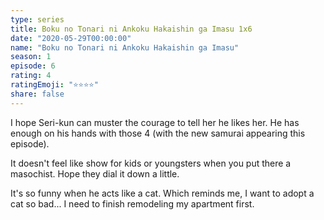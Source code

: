 ```yaml
---
type: series
title: Boku no Tonari ni Ankoku Hakaishin ga Imasu 1x6
date: "2020-05-29T00:00:00"
name: "Boku no Tonari ni Ankoku Hakaishin ga Imasu"
season: 1
episode: 6
rating: 4
ratingEmoji: "⭐️⭐️⭐️⭐️"
share: false
---
```


I hope Seri-kun can muster the courage to tell her he likes her. He has enough on his hands with those 4 (with the new samurai appearing this episode).

It doesn't feel like show for kids or youngsters when you put there a masochist. Hope they dial it down a little.

It's so funny when he acts like a cat. Which reminds me, I want to adopt a cat so bad... I need to finish remodeling my apartment first.
